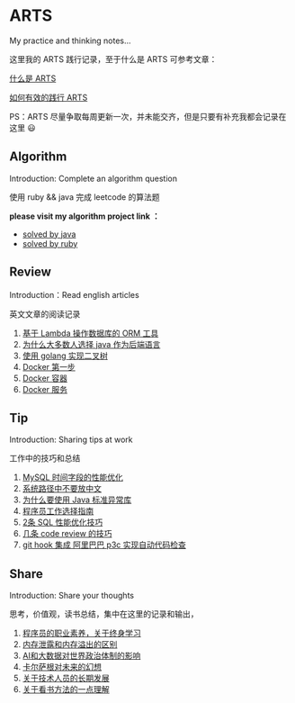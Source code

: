 # ARTS 

My practice and thinking notes...

这里我的 ARTS 践行记录，至于什么是 ARTS 可参考文章：

[什么是 ARTS](https://www.jianshu.com/p/951607ebbba0)

[如何有效的践行 ARTS](https://xbc.me/arts/#什么是arts)

PS：ARTS 尽量争取每周更新一次，并未能交齐，但是只要有补充我都会记录在这里 😃

## Algorithm

Introduction: Complete an algorithm question

使用 ruby && java 完成 leetcode 的算法题

**please visit my algorithm project link ：**
* [solved by java](https://github.com/xiao2shiqi/leetcode-java)
* [solved by ruby](https://github.com/xiao2shiqi/leetcode-ruby)

## Review

Introduction：Read english articles

英文文章的阅读记录

1. [基于 Lambda 操作数据库的 ORM 工具](https://github.com/xiao2shiqi/ARTS/blob/master/review/speedment_doc.md)
2. [为什么大多数人选择 java 作为后端语言](https://github.com/xiao2shiqi/ARTS/blob/master/review/why_java.md)
3. [使用 golang 实现二叉树](https://github.com/xiao2shiqi/ARTS/blob/master/review/go_binary_search_tree.md)
4. [Docker 第一步](https://github.com/xiao2shiqi/ARTS/blob/master/review/docker_one_setup.md)
5. [Docker 容器](https://github.com/xiao2shiqi/ARTS/blob/master/review/docker_containers.md)
6. [Docker 服务](https://github.com/xiao2shiqi/ARTS/blob/master/review/docker_service.md)

## Tip

Introduction: Sharing tips at work

工作中的技巧和总结

1. [MySQL 时间字段的性能优化](https://github.com/xiao2shiqi/ARTS/blob/master/tip/MySQL%20时间字段性能优化.md)
2. [系统路径中不要放中文](https://github.com/xiao2shiqi/ARTS/blob/master/tip/文件目录不要放中文.md)
3. [为什么要使用 Java 标准异常库](https://github.com/xiao2shiqi/ARTS/blob/master/tip/Java%20标准异常库.md)
4. [程序员工作选择指南](https://github.com/xiao2shiqi/ARTS/blob/master/tip/最近对工作的体会.md)
5. [2条 SQL 性能优化技巧](https://github.com/xiao2shiqi/ARTS/blob/master/tip/2条%20SQL%20优化技巧.md)
6. [几条 code review 的技巧](https://github.com/xiao2shiqi/ARTS/blob/master/tip/code_review%20的注意事项.md)
7. [git hook 集成 阿里巴巴 p3c 实现自动代码检查](https://github.com/xiao2shiqi/ARTS/blob/master/tip/git%20hook%20集成%20alibaba%20p3c%20实现自动代码检查.md)

## Share

Introduction: Share your thoughts

思考，价值观，读书总结，集中在这里的记录和输出，

1. [程序员的职业素养，关于终身学习](https://github.com/xiao2shiqi/ARTS/blob/master/share/程序员的职业素养.md) 
2. [内存泄露和内存溢出的区别](https://github.com/xiao2shiqi/ARTS/blob/master/share/内存泄漏和内存溢出的区别.md) 
3. [AI和大数据对世界政治体制的影响](https://github.com/xiao2shiqi/ARTS/blob/master/share/未来集中式处理会更有效率.md) 
4. [卡尔萨根对未来的幻想](https://github.com/xiao2shiqi/ARTS/blob/master/share/看完流浪地球的感触.md)
5. [关于技术人员的长期发展](https://github.com/xiao2shiqi/ARTS/blob/master/share/程序员的长期发展道路.md)
6. [关于看书方法的一点理解](https://github.com/xiao2shiqi/ARTS/blob/master/share/对书的分类.md)
